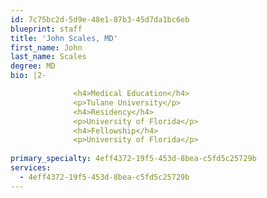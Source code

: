 ```yaml
---
id: 7c75bc2d-5d9e-48e1-87b3-45d7da1bc6eb
blueprint: staff
title: 'John Scales, MD'
first_name: John
last_name: Scales
degree: MD
bio: |2-

              <h4>Medical Education</h4>
              <p>Tulane University</p>
              <h4>Residency</h4>
              <p>University of Florida</p>
              <h4>Fellowship</h4>
              <p>University of Florida</p>
          
primary_specialty: 4eff4372-19f5-453d-8bea-c5fd5c25729b
services:
  - 4eff4372-19f5-453d-8bea-c5fd5c25729b
---
```

